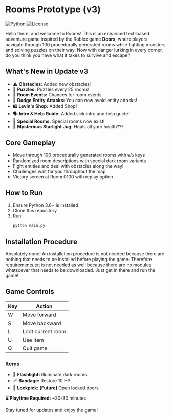 # Rooms Prototype (v3)
![Python](https://img.shields.io/badge/python-3.12-blue.svg)
![License](https://img.shields.io/badge/license-MIT-green.svg)

Hello there, and welcome to Rooms! This is an enhanced text-based adventure game inspired by the Roblox game **Doors**, where players navigate through 100 procedurally generated rooms while fighting monsters and solving puzzles on their way. Now with danger lurking in every corner, do you think you have what it takes to survive and escape?

## What's New in Update v3
- ⚠️ **Obstacles:** Added new obstacles!
- 🧩 **Puzzles:** Puzzles every 25 rooms!
- 👾 **Room Events:** Chances for room events
- 👊 **Dodge Entity Attacks:** You can now avoid entity attacks!
- 🛍️ **Levin's Shop:** Added Shop!
- 🗣️ **Intro & Help Guide:** Added sick intro and help guide!
- 🔮 **Special Rooms:** Special rooms now exist!
- 💫 **Mysterious Starlight Jug:** Heals all your health???

## Core Gameplay
- Move through 100 procedurally generated rooms with `W`/`S` keys
- Randomized room descriptions with special dark room variants
- Fight entities and deal with obstacles along the way!
- Challenges wait for you throughout the map
- Victory screen at Room 0100 with replay option

## How to Run
1. Ensure Python 3.6+ is installed
2. Clone this repository
3. Run:
   ```bash
   python main.py
   ```

## Installation Procedure
Absolutely none! An installation procedure is not needed because there are nothing that needs to be installed before playing the game. Therefore requirements.txt is not needed as well because there are no modules whatsoever that needs to be downloaded. Just get in there and run the game!

## Game Controls
Key | Action
| - | - |
 W | Move forward
 S | Move backward
 L | Loot current room
 U | Use item
 Q | Quit game

### **Items**
- 🔦 **Flashlight:** Illuminate dark rooms
- 🩹 **Bandage:** Restore 10 HP
- 🔐 **Lockpick:** **[Future]** Open locked doors

**⌛ Playtime Required:** ~20-30 minutes

Stay tuned for updates and enjoy the game!